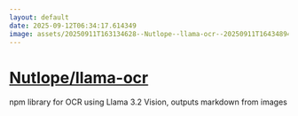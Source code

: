 ```yaml
---
layout: default
date: 2025-09-12T06:34:17.614349
image: assets/20250911T163134628--Nutlope--llama-ocr--20250911T164348949--cropped.png
---
```


# [Nutlope/llama-ocr](https://github.com/Nutlope/llama-ocr)

npm library for OCR using Llama 3.2 Vision, outputs markdown from images
